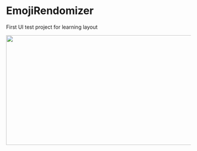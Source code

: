 # EmojiRendomizer
First UI test project for learning layout

<img src="https://github.com/VadimSorokolit/images/blob/main/EmojiRandomizer.png" width = 600 height = 300>


